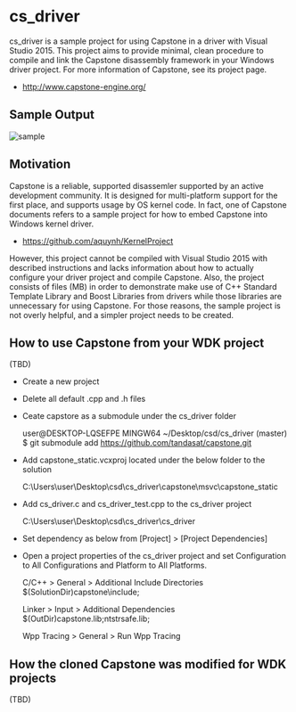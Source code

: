 cs_driver
==========

cs_driver is a sample project for using Capstone in a driver with Visual Studio 
2015. This project aims to provide minimal, clean procedure to compile and link
the Capstone disassembly framework in your Windows driver project. For more 
information of Capstone, see its project page.
- http://www.capstone-engine.org/


Sample Output
---------------
![sample](/imgage/sample.png)


Motivation
-----------
Capstone is a reliable, supported disassemler supported by an active development
community. It is designed for multi-platform support for the first place, and 
supports usage by OS kernel code. In fact, one of Capstone documents refers to a 
sample project for how to embed Capstone into Windows kernel driver.
- https://github.com/aquynh/KernelProject

However, this project cannot be compiled with Visual Studio 2015 with described 
instructions and lacks information about how to actually configure your driver
project and compile Capstone. Also, the project consists of files (MB) in order
to demonstrate make use of C++ Standard Template Library and Boost Libraries
from drivers while those libraries are unnecessary for using Capstone. For those
reasons, the sample project is not overly helpful, and a simpler project needs 
to be created.


How to use Capstone from your WDK project
------------------------------------------
(TBD)

- Create a new project
- Delete all default .cpp and .h files
- Ceate capstore as a submodule under the cs_driver folder

    user@DESKTOP-LQSEFPE MINGW64 ~/Desktop/csd/cs_driver (master)
    $ git submodule add https://github.com/tandasat/capstone.git

- Add capstone_static.vcxproj located under the below folder to the solution 

    C:\Users\user\Desktop\csd\cs_driver\capstone\msvc\capstone_static


- Add cs_driver.c and cs_driver_test.cpp to the cs_driver project


    C:\Users\user\Desktop\csd\cs_driver\cs_driver

- Set dependency as below from [Project] > [Project Dependencies] 

- Open a project properties of the cs_driver project and set Configuration to All Configurations and Platform to All Platforms.

    C/C++ > General > Additional Include Directories
    $(SolutionDir)capstone\include;

    Linker > Input > Additional Dependencies 
    $(OutDir)capstone.lib;ntstrsafe.lib;
    
    Wpp Tracing > General > Run Wpp Tracing
    <inherit from parent or project defaults>
    


How the cloned Capstone was modified for WDK projects
------------------------------------------------------
(TBD)

